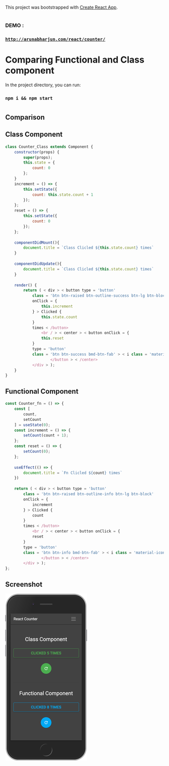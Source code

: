 This project was bootstrapped with [Create React App](https://github.com/facebook/create-react-app).
#
### DEMO :

### [`http://arunabharjun.com/react/counter/`](http://arunabharjun.com/react/counter/)
#

# Comparing Functional and Class component 


#### 
In the project directory, you can run:
### `npm i && npm start`
#
## Comparison

## Class Component

```js
class Counter_Class extends Component {
	constructor(props) {
		super(props);
		this.state = {
			count: 0
		};
	}
	increment = () => {
		this.setState({
			count: this.state.count + 1
		});
	};
	reset = () => {
		this.setState({
			count: 0
		});
    };
    
    componentDidMount(){
		document.title = `Class Clicled ${this.state.count} times`
	}

	componentDidUpdate(){
		document.title = `Class Clicled ${this.state.count} times`
    }
    
	render() {
		return ( < div > < button type = 'button'
			class = 'btn btn-raised btn-outline-success btn-lg btn-block'
			onClick = {
				this.increment
			} > Clicked {
				this.state.count
			}
			times < /button>
				<br / > < center > < button onClick = {
				this.reset
			}
			type = 'button'
			class = 'btn btn-success bmd-btn-fab' > < i class = 'material-icons' > refresh < /i>
					</button > < /center>
			</div > );
	}
}
```

## Functional Component

```js
const Counter_fn = () => {
	const [
		count,
		setCount
	] = useState(0);
	const increment = () => {
		setCount(count + 1);
	};
	const reset = () => {
		setCount(0);
    };
    
    useEffect(() => {
		document.title = `Fn Clicled ${count} times`
    })
    
	return ( < div > < button type = 'button'
		class = 'btn btn-raised btn-outline-info btn-lg btn-block'
		onClick = {
			increment
		} > Clicked {
			count
		}
		times < /button>
			<br / > < center > < button onClick = {
			reset
		}
		type = 'button'
		class = 'btn btn-info bmd-btn-fab' > < i class = 'material-icons' > refresh < /i>
				</button > < /center>
		</div > );
};
```

## Screenshot

![](src/reactCounter_ss.png)
